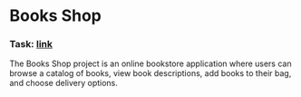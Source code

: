 # Books Shop
### Task: [link](https://github.com/rolling-scopes-school/js-fe-course-en/blob/main/tasks/books-shop/books-shop.md)
The Books Shop project is an online bookstore application where users can browse a catalog of books, view book descriptions, add books to their bag, and choose delivery options.
